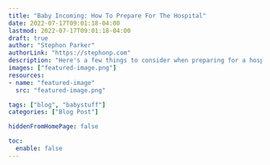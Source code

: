 ```yaml
---
title: "Baby Incoming: How To Prepare For The Hospital"
date: 2022-07-17T09:01:18-04:00
lastmod: 2022-07-17T09:01:18-04:00
draft: true
author: "Stephon Parker"
authorLink: "https://stephonp.com"
description: "Here's a few things to consider when preparing for a hospital stay when you have a baby on the way."
images: ["featured-image.png"]
resources:
- name: "featured-image"
  src: "featured-image.png"

tags: ["blog", "babystuff"]
categories: ["Blog Post"]

hiddenFromHomePage: false

toc:
  enable: false
---
```


